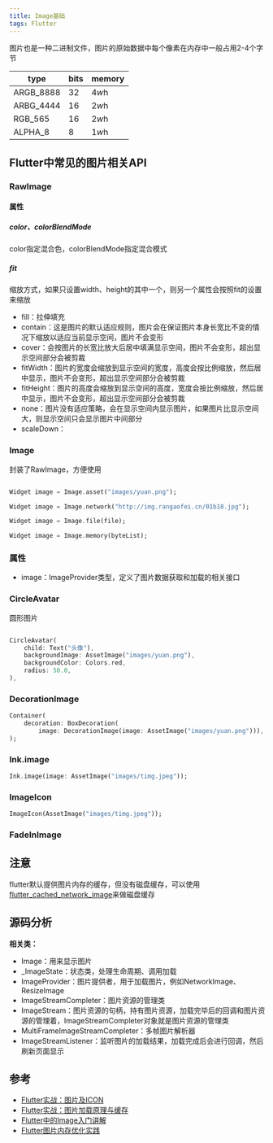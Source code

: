 ```yaml
---
title: Image基础
tags: Flutter
---
```


图片也是一种二进制文件，图片的原始数据中每个像素在内存中一般占用2-4个字节


|type  |  bits   | memory
|--- | --- | ---
|ARGB_8888|32|4*w*h
|ARBG_4444|16|2*w*h
|RGB_565|16|2*w*h
|ALPHA_8|8|1*w*h

## Flutter中常见的图片相关API

### RawImage

#### 属性

##### color、colorBlendMode

color指定混合色，colorBlendMode指定混合模式


##### fit

缩放方式，如果只设置width、height的其中一个，则另一个属性会按照fit的设置来缩放

- fill：拉伸填充
- contain：这是图片的默认适应规则，图片会在保证图片本身长宽比不变的情况下缩放以适应当前显示空间，图片不会变形
- cover：会按图片的长宽比放大后居中填满显示空间，图片不会变形，超出显示空间部分会被剪裁
- fitWidth：图片的宽度会缩放到显示空间的宽度，高度会按比例缩放，然后居中显示，图片不会变形，超出显示空间部分会被剪裁
- fitHeight：图片的高度会缩放到显示空间的高度，宽度会按比例缩放，然后居中显示，图片不会变形，超出显示空间部分会被剪裁
- none：图片没有适应策略，会在显示空间内显示图片，如果图片比显示空间大，则显示空间只会显示图片中间部分
- scaleDown：



### Image

封装了RawImage，方便使用

```dart

Widget image = Image.asset("images/yuan.png");

Widget image = Image.network("http://img.rangaofei.cn/01b18.jpg");

Widget image = Image.file(file);

Widget image = Image.memory(byteList);

```

### 属性

- image：ImageProvider类型，定义了图片数据获取和加载的相关接口


### CircleAvatar

圆形图片

```dart

CircleAvatar(
    child: Text("头像"),
    backgroundImage: AssetImage("images/yuan.png"),
    backgroundColor: Colors.red,
    radius: 50.0,
),

```

### DecorationImage

```dart
Container(
    decoration: BoxDecoration(
        image: DecorationImage(image: AssetImage("images/yuan.png"))),
);
```

### Ink.image

```dart
Ink.image(image: AssetImage("images/timg.jpeg"));
```

### ImageIcon

```dart
ImageIcon(AssetImage("images/timg.jpeg"));
```


### FadeInImage


## 注意

flutter默认提供图片内存的缓存，但没有磁盘缓存，可以使用[flutter_cached_network_image](https://github.com/Baseflow/flutter_cached_network_image)来做磁盘缓存



## 源码分析

**相关类：**

- Image：用来显示图片
- _ImageState：状态类，处理生命周期、调用加载
- ImageProvider：图片提供者，用于加载图片，例如NetworkImage、ResizeImage
- ImageStreamCompleter：图片资源的管理类
- ImageStream：图片资源的句柄，持有图片资源，加载完毕后的回调和图片资源的管理着，ImageStreamCompleter对象就是图片资源的管理类
- MultiFrameImageStreamCompleter：多帧图片解析器
- ImageStreamListener：监听图片的加载结果，加载完成后会进行回调，然后刷新页面显示






## 参考

- [Flutter实战：图片及ICON](https://book.flutterchina.club/chapter3/img_and_icon.html)
- [Flutter实战：图片加载原理与缓存](https://book.flutterchina.club/chapter14/image_and_cache.html)
- [Flutter中的Image入门讲解](https://juejin.cn/post/6844903735873765384)
- [Flutter图片内存优化实践](https://mp.weixin.qq.com/s/yUm4UFggYLgDbj4_JCjEdg)
